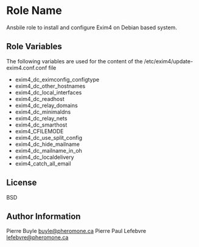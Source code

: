 Role Name
========

Ansbile role to install and configure Exim4 on Debian based system.

Role Variables
--------------

The following variables are used for the content of the /etc/exim4/update-exim4.conf.conf file

* exim4_dc_eximconfig_configtype
* exim4_dc_other_hostnames
* exim4_dc_local_interfaces
* exim4_dc_readhost
* exim4_dc_relay_domains
* exim4_dc_minimaldns
* exim4_dc_relay_nets
* exim4_dc_smarthost
* exim4_CFILEMODE
* exim4_dc_use_split_config
* exim4_dc_hide_mailname
* exim4_dc_mailname_in_oh
* exim4_dc_localdelivery
* exim4_catch_all_email

License
-------

BSD

Author Information
------------------

Pierre Buyle <buyle@pheromone.ca>
Pierre Paul Lefebvre <lefebvre@pheromone.ca>
